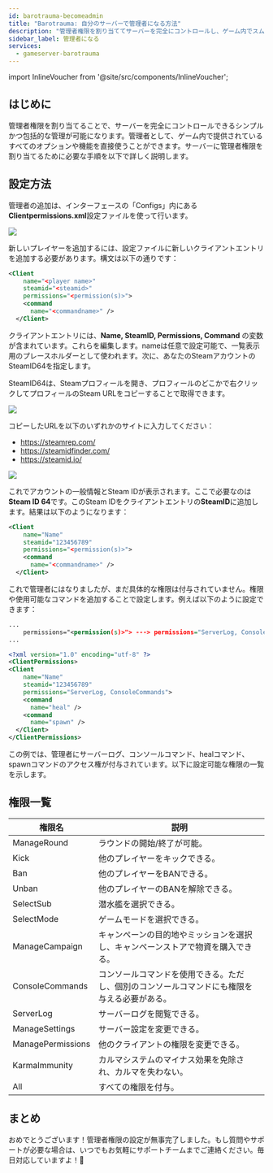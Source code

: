 ```yaml
---
id: barotrauma-becomeadmin
title: "Barotrauma: 自分のサーバーで管理者になる方法"
description: "管理者権限を割り当ててサーバーを完全にコントロールし、ゲーム内でスムーズに管理する方法をチェック → 今すぐ詳しく見る"
sidebar_label: 管理者になる
services:
  - gameserver-barotrauma
---
```


import InlineVoucher from '@site/src/components/InlineVoucher';

## はじめに
管理者権限を割り当てることで、サーバーを完全にコントロールできるシンプルかつ包括的な管理が可能になります。管理者として、ゲーム内で提供されているすべてのオプションや機能を直接使うことができます。サーバーに管理者権限を割り当てるために必要な手順を以下で詳しく説明します。  
<InlineVoucher />

## 設定方法
管理者の追加は、インターフェースの「Configs」内にある**Clientpermissions.xml**設定ファイルを使って行います。

![](https://screensaver01.zap-hosting.com/index.php/s/oJNTozXz9YW8sjG/preview)


新しいプレイヤーを追加するには、設定ファイルに新しいクライアントエントリを追加する必要があります。構文は以下の通りです：

```xml
<Client
    name="<player name>"
    steamid="<steamid>"
    permissions="<permission(s)>">
    <command
      name="<commandname>" />
  </Client>
```



クライアントエントリには、**Name, SteamID, Permissions, Command** の変数が含まれています。これらを編集します。nameは任意で設定可能で、一覧表示用のプレースホルダーとして使われます。次に、あなたのSteamアカウントのSteamID64を指定します。

SteamID64は、Steamプロフィールを開き、プロフィールのどこかで右クリックしてプロフィールのSteam URLをコピーすることで取得できます。



![](https://screensaver01.zap-hosting.com/index.php/s/C3nfdjemxkjZH5n/preview)



コピーしたURLを以下のいずれかのサイトに入力してください：

- https://steamrep.com/
- https://steamidfinder.com/
- https://steamid.io/

![](https://screensaver01.zap-hosting.com/index.php/s/asnbFc4JDifdSHn/preview)



これでアカウントの一般情報とSteam IDが表示されます。ここで必要なのは**Steam ID 64**です。このSteam IDをクライアントエントリの**SteamID**に追加します。結果は以下のようになります：

```xml
<Client
    name="Name"
    steamid="123456789"
    permissions="<permission(s)>">
    <command
      name="<commandname>" />
  </Client>
```



これで管理者にはなりましたが、まだ具体的な権限は付与されていません。権限や使用可能なコマンドを追加することで設定します。例えば以下のように設定できます：

```xml
...
    permissions="<permission(s)>"> ---> permissions="ServerLog, ConsoleCommands">
...
```

```xml
<?xml version="1.0" encoding="utf-8" ?>
<ClientPermissions> 
<Client
    name="Name"
    steamid="123456789"
    permissions="ServerLog, ConsoleCommands">
    <command
      name="heal" />
    <command
      name="spawn" />
  </Client>
</ClientPermissions>
```



この例では、管理者にサーバーログ、コンソールコマンド、healコマンド、spawnコマンドのアクセス権が付与されています。以下に設定可能な権限の一覧を示します。



## 権限一覧

| 権限名             | 説明                                                         |
| ----------------- | ------------------------------------------------------------ |
| ManageRound       | ラウンドの開始/終了が可能。                                  |
| Kick              | 他のプレイヤーをキックできる。                              |
| Ban               | 他のプレイヤーをBANできる。                                 |
| Unban             | 他のプレイヤーのBANを解除できる。                           |
| SelectSub         | 潜水艦を選択できる。                                        |
| SelectMode        | ゲームモードを選択できる。                                  |
| ManageCampaign    | キャンペーンの目的地やミッションを選択し、キャンペーンストアで物資を購入できる。 |
| ConsoleCommands   | コンソールコマンドを使用できる。ただし、個別のコンソールコマンドにも権限を与える必要がある。 |
| ServerLog         | サーバーログを閲覧できる。                                  |
| ManageSettings    | サーバー設定を変更できる。                                  |
| ManagePermissions | 他のクライアントの権限を変更できる。                        |
| KarmaImmunity     | カルマシステムのマイナス効果を免除され、カルマを失わない。  |
| All               | すべての権限を付与。                                        |



## まとめ

おめでとうございます！管理者権限の設定が無事完了しました。もし質問やサポートが必要な場合は、いつでもお気軽にサポートチームまでご連絡ください。毎日対応していますよ！🙂

<InlineVoucher />